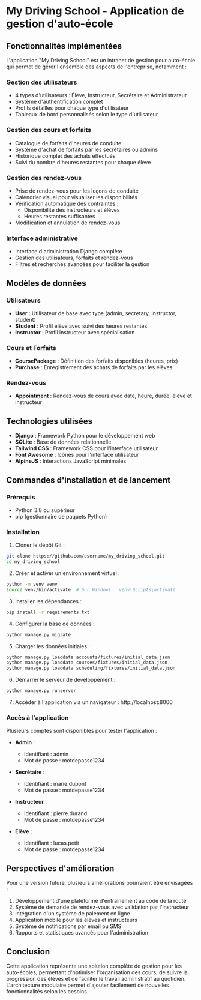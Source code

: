 # My Driving School - Application de gestion d'auto-école

## Fonctionnalités implémentées

L'application "My Driving School" est un intranet de gestion pour auto-école qui permet de gérer l'ensemble des aspects de l'entreprise, notamment :

### Gestion des utilisateurs
- 4 types d'utilisateurs : Élève, Instructeur, Secrétaire et Administrateur
- Système d'authentification complet
- Profils détaillés pour chaque type d'utilisateur
- Tableaux de bord personnalisés selon le type d'utilisateur

### Gestion des cours et forfaits
- Catalogue de forfaits d'heures de conduite
- Système d'achat de forfaits par les secrétaires ou admins
- Historique complet des achats effectués
- Suivi du nombre d'heures restantes pour chaque élève

### Gestion des rendez-vous
- Prise de rendez-vous pour les leçons de conduite
- Calendrier visuel pour visualiser les disponibilités
- Vérification automatique des contraintes :
  - Disponibilité des instructeurs et élèves
  - Heures restantes suffisantes
- Modification et annulation de rendez-vous

### Interface administrative
- Interface d'administration Django complète
- Gestion des utilisateurs, forfaits et rendez-vous
- Filtres et recherches avancées pour faciliter la gestion

## Modèles de données

### Utilisateurs
- **User** : Utilisateur de base avec type (admin, secretary, instructor, student)
- **Student** : Profil élève avec suivi des heures restantes
- **Instructor** : Profil instructeur avec spécialisation

### Cours et Forfaits
- **CoursePackage** : Définition des forfaits disponibles (heures, prix)
- **Purchase** : Enregistrement des achats de forfaits par les élèves

### Rendez-vous
- **Appointment** : Rendez-vous de cours avec date, heure, durée, élève et instructeur

## Technologies utilisées

- **Django** : Framework Python pour le développement web
- **SQLite** : Base de données relationnelle
- **Tailwind CSS** : Framework CSS pour l'interface utilisateur
- **Font Awesome** : Icônes pour l'interface utilisateur
- **AlpineJS** : Interactions JavaScript minimales

## Commandes d'installation et de lancement

### Prérequis
- Python 3.8 ou supérieur
- pip (gestionnaire de paquets Python)

### Installation

1. Cloner le dépôt Git :
```bash
git clone https://github.com/username/my_driving_school.git
cd my_driving_school
```

2. Créer et activer un environnement virtuel :
```bash
python -m venv venv
source venv/bin/activate  # Sur Windows : venv\Scripts\activate
```

3. Installer les dépendances :
```bash
pip install -r requirements.txt
```

4. Configurer la base de données :
```bash
python manage.py migrate
```

5. Charger les données initiales :
```bash
python manage.py loaddata accounts/fixtures/initial_data.json
python manage.py loaddata courses/fixtures/initial_data.json
python manage.py loaddata scheduling/fixtures/initial_data.json
```

6. Démarrer le serveur de développement :
```bash
python manage.py runserver
```

7. Accéder à l'application via un navigateur : http://localhost:8000

### Accès à l'application

Plusieurs comptes sont disponibles pour tester l'application :

- **Admin** : 
  - Identifiant : admin
  - Mot de passe : motdepasse1234

- **Secrétaire** : 
  - Identifiant : marie.dupont 
  - Mot de passe : motdepasse1234

- **Instructeur** : 
  - Identifiant : pierre.durand
  - Mot de passe : motdepasse1234

- **Élève** : 
  - Identifiant : lucas.petit
  - Mot de passe : motdepasse1234

## Perspectives d'amélioration

Pour une version future, plusieurs améliorations pourraient être envisagées :

1. Développement d'une plateforme d'entraînement au code de la route
2. Système de demande de rendez-vous avec validation par l'instructeur
3. Intégration d'un système de paiement en ligne
4. Application mobile pour les élèves et instructeurs
5. Système de notifications par email ou SMS
6. Rapports et statistiques avancés pour l'administration

## Conclusion

Cette application représente une solution complète de gestion pour les auto-écoles, permettant d'optimiser l'organisation des cours, de suivre la progression des élèves et de faciliter le travail administratif au quotidien. L'architecture modulaire permet d'ajouter facilement de nouvelles fonctionnalités selon les besoins.